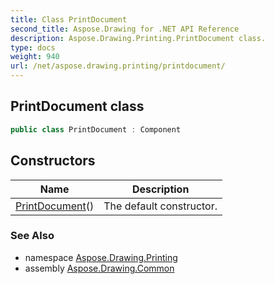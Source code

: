 ```yaml
---
title: Class PrintDocument
second_title: Aspose.Drawing for .NET API Reference
description: Aspose.Drawing.Printing.PrintDocument class. 
type: docs
weight: 940
url: /net/aspose.drawing.printing/printdocument/
---
```

## PrintDocument class

```csharp
public class PrintDocument : Component
```

## Constructors

| Name | Description |
| --- | --- |
| [PrintDocument](printdocument/)() | The default constructor. |

### See Also

* namespace [Aspose.Drawing.Printing](../../aspose.drawing.printing/)
* assembly [Aspose.Drawing.Common](../../)


